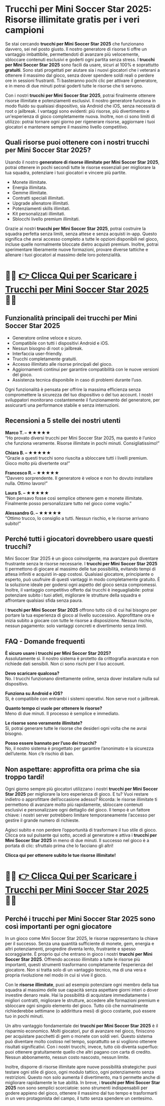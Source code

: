 <h1>Trucchi per Mini Soccer Star 2025: Risorse illimitate gratis per i veri campioni</h1>

<p>Se stai cercando <strong>trucchi per Mini Soccer Star 2025</strong> che funzionano davvero, sei nel posto giusto. Il nostro generatore di risorse ti offre un vantaggio imbattibile, permettendoti di avanzare più velocemente, sbloccare contenuti esclusivi e goderti ogni partita senza stress. I <strong>trucchi per Mini Soccer Star 2025</strong> sono facili da usare, sicuri al 100% e soprattutto <strong>gratuiti</strong>. Sono stati progettati per aiutare sia i nuovi giocatori che i veterani a ottenere il massimo dal gioco, senza dover spendere soldi reali o perdere ore in sessioni frustranti. Ti basteranno pochi clic per attivare il generatore, e in meno di due minuti potrai goderti tutte le risorse che ti servono.</p>

<p>Con i nostri <strong>trucchi per Mini Soccer Star 2025</strong>, potrai finalmente ottenere risorse illimitate e potenziamenti esclusivi. Il nostro generatore funziona in modo fluido su qualsiasi dispositivo, sia Android che iOS, senza necessità di root o jailbreak. I vantaggi sono evidenti: più risorse, più divertimento e un'esperienza di gioco completamente nuova. Inoltre, non ci sono limiti di utilizzo: potrai tornare ogni giorno per rigenerare risorse, aggiornare i tuoi giocatori e mantenere sempre il massimo livello competitivo.</p>

<h2>Quali risorse puoi ottenere con i nostri trucchi per Mini Soccer Star 2025?</h2>

<p>Usando il nostro <strong>generatore di risorse illimitate per Mini Soccer Star 2025</strong>, potrai ottenere in pochi secondi tutte le risorse essenziali per migliorare la tua squadra, potenziare i tuoi giocatori e vincere più partite.</p>

<ul>
  <li>Monete illimitate.</li>
  <li>Energia illimitata.</li>
  <li>Gemme illimitate.</li>
  <li>Contratti speciali illimitati.</li>
  <li>Upgrade allenatore illimitati.</li>
  <li>Potenziamenti skills illimitati.</li>
  <li>Kit personalizzati illimitati.</li>
  <li>Sblocchi livello premium illimitati.</li>
</ul>

<p>Grazie ai nostri <strong>trucchi per Mini Soccer Star 2025</strong>, potrai costruire la squadra perfetta senza limiti, senza attese e senza acquisti in-app. Questo significa che avrai accesso completo a tutte le opzioni disponibili nel gioco, incluse quelle normalmente bloccate dietro acquisti premium. Inoltre, potrai sperimentare liberamente nuove formazioni, provare diverse tattiche e allenare i tuoi giocatori al massimo delle loro potenzialità.</p>

# 🔴🔴 **[👉 Clicca Qui per Scaricare i Trucchi per Mini Soccer Star 2025](https://tinyurl.com/foxilud)** 🔴🔴

<h2>Funzionalità principali dei trucchi per Mini Soccer Star 2025</h2>

<ul>
  <li>Generatore online veloce e sicuro.</li>
  <li>Compatibile con tutti i dispositivi Android e iOS.</li>
  <li>Nessun bisogno di root o jailbreak.</li>
  <li>Interfaccia user-friendly.</li>
  <li>Trucchi completamente gratuiti.</li>
  <li>Accesso illimitato alle risorse principali del gioco.</li>
  <li>Aggiornamenti continui per garantire compatibilità con le nuove versioni del gioco.</li>
  <li>Assistenza tecnica disponibile in caso di problemi durante l’uso.</li>
</ul>

<p>Ogni funzionalità è pensata per offrire la massima efficienza senza compromettere la sicurezza del tuo dispositivo o del tuo account. I nostri sviluppatori monitorano costantemente il funzionamento del generatore, per assicurarti una performance stabile e senza interruzioni.</p>

<h2>Recensioni a 5 stelle dei nostri utenti</h2>

<p><strong>Marco T. – ★★★★★</strong><br>
“Ho provato diversi trucchi per Mini Soccer Star 2025, ma questo è l’unico che funziona veramente. Risorse illimitate in pochi minuti. Consigliatissimo!”</p>

<p><strong>Chiara B. – ★★★★★</strong><br>
“Grazie a questi trucchi sono riuscita a sbloccare tutti i livelli premium. Gioco molto più divertente ora!”</p>

<p><strong>Francesco R. – ★★★★★</strong><br>
“Davvero sorprendente. Il generatore è veloce e non ho dovuto installare nulla. Ottimo lavoro!”</p>

<p><strong>Laura S. – ★★★★★</strong><br>
“Non pensavo fosse così semplice ottenere gem e monete illimitate. Finalmente posso personalizzare tutto nel gioco come voglio.”</p>

<p><strong>Alessandro G. – ★★★★★</strong><br>
“Ottimo trucco, lo consiglio a tutti. Nessun rischio, e le risorse arrivano subito!”</p>

<h2>Perché tutti i giocatori dovrebbero usare questi trucchi?</h2>

<p>Mini Soccer Star 2025 è un gioco coinvolgente, ma avanzare può diventare frustrante senza le risorse necessarie. I <strong>trucchi per Mini Soccer Star 2025</strong> ti permettono di giocare al massimo delle tue possibilità, evitando tempi di attesa infiniti e acquisti in-app costosi. Qualsiasi giocatore, principiante o esperto, può usufruire di questi vantaggi in modo completamente gratuito. È la soluzione ideale per godersi ogni aspetto del gioco senza compromessi. Inoltre, il vantaggio competitivo offerto dai trucchi è ineguagliabile: potrai potenziare subito i tuoi atleti, migliorare le strutture della squadra e affrontare qualsiasi sfida senza paura.</p>

<p>I <strong>trucchi per Mini Soccer Star 2025</strong> offrono tutto ciò di cui hai bisogno per portare la tua esperienza di gioco al livello successivo. Approfittane ora e inizia subito a giocare con tutte le risorse a disposizione. Nessun rischio, nessun pagamento: solo vantaggi concreti e divertimento senza limiti.</p>

<h2>FAQ - Domande frequenti</h2>

<p><strong>È sicuro usare i trucchi per Mini Soccer Star 2025?</strong><br>
Assolutamente sì. Il nostro sistema è protetto da crittografia avanzata e non richiede dati sensibili. Non ci sono rischi per il tuo account.</p>

<p><strong>Devo scaricare qualcosa?</strong><br>
No. I trucchi funzionano direttamente online, senza dover installare nulla sul dispositivo.</p>

<p><strong>Funziona su Android e iOS?</strong><br>
Sì, è compatibile con entrambi i sistemi operativi. Non serve root o jailbreak.</p>

<p><strong>Quanto tempo ci vuole per ottenere le risorse?</strong><br>
Meno di due minuti. Il processo è semplice e immediato.</p>

<p><strong>Le risorse sono veramente illimitate?</strong><br>
Sì, potrai generare tutte le risorse che desideri ogni volta che ne avrai bisogno.</p>

<p><strong>Posso essere bannato per l’uso dei trucchi?</strong><br>
No, il nostro sistema è progettato per garantire l’anonimato e la sicurezza dell’utente. Non c’è rischio di ban.</p>

<h2>Non aspettare: approfitta ora prima che sia troppo tardi!</h2>

<p>Ogni giorno sempre più giocatori utilizzano i nostri <strong>trucchi per Mini Soccer Star 2025</strong> per migliorare la loro esperienza di gioco. E tu? Vuoi restare indietro o approfittare dell’occasione adesso? Ricorda: le risorse illimitate ti permettono di avanzare molto più rapidamente, sbloccare contenuti esclusivi e personalizzare ogni dettaglio del gioco. Il tempo è un fattore chiave: i nostri server potrebbero limitare temporaneamente l’accesso per gestire il grande numero di richieste.</p>

<p>Agisci subito e non perdere l’opportunità di trasformare il tuo stile di gioco. Clicca ora sul pulsante qui sotto, accedi al generatore e attiva i <strong>trucchi per Mini Soccer Star 2025</strong> in meno di due minuti. Il successo nel gioco è a portata di clic: sfruttalo prima che lo facciano gli altri!</p>

<p><strong>Clicca qui per ottenere subito le tue risorse illimitate!</strong></p>

# 🔴🔴 **[👉 Clicca Qui per Scaricare i Trucchi per Mini Soccer Star 2025](https://tinyurl.com/foxilud)** 🔴🔴

<h2>Perché i trucchi per Mini Soccer Star 2025 sono così importanti per ogni giocatore</h2>

<p>In un gioco come Mini Soccer Star 2025, le risorse rappresentano la chiave per il successo. Senza una quantità sufficiente di monete, gem, energia e altri potenziamenti, progredire diventa lento, frustrante e spesso scoraggiante. È proprio qui che entrano in gioco i nostri <strong>trucchi per Mini Soccer Star 2025</strong>. Offrendo accesso illimitato a tutte le risorse più importanti, questi strumenti trasformano completamente l’esperienza del giocatore. Non si tratta solo di un vantaggio tecnico, ma di una vera e propria rivoluzione nel modo in cui si vive il gioco.</p>

<p>Con le <strong>risorse illimitate</strong>, puoi ad esempio potenziare ogni membro della tua squadra al massimo delle sue capacità senza aspettare giorni interi o dover investire denaro reale. Hai la possibilità di acquistare immediatamente i migliori contratti, migliorare le strutture, accedere alle formazioni premium e sbloccare ogni singolo elemento del gioco. Tutto ciò che normalmente richiederebbe settimane (o addirittura mesi) di gioco costante, può essere tuo in pochi minuti.</p>

<p>Un altro vantaggio fondamentale dei <strong>trucchi per Mini Soccer Star 2025</strong> è il risparmio economico. Molti giocatori, pur di avanzare nel gioco, finiscono per acquistare pacchetti di gem o monete con soldi veri. Questo sistema può diventare molto costoso nel tempo, soprattutto se si vogliono ottenere risultati significativi. Con i nostri trucchi, invece, tutto ciò diventa superfluo: puoi ottenere gratuitamente quello che altri pagano con carta di credito. Nessun abbonamento, nessun costo nascosto, nessun limite.</p>

<p>Inoltre, disporre di risorse illimitate apre nuove possibilità strategiche: puoi testare ogni stile di gioco, ogni modulo tattico, ogni potenziamento senza restrizioni. Questo non solo aumenta il divertimento, ma ti permette anche di migliorare rapidamente le tue abilità. In breve, i <strong>trucchi per Mini Soccer Star 2025</strong> non sono semplici scorciatoie: sono strumenti indispensabili per godere appieno del gioco, ottenere il massimo dal tuo tempo e trasformarti in un vero protagonista del campo, il tutto senza spendere un centesimo.</p>
